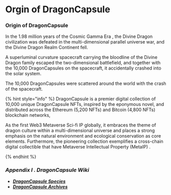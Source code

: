 # Orgin of DragonCapsule

### Origin of DragonCapsule

In the 1.98 million years of the Cosmic Gamma Era , the Divine Dragon civilization was defeated in the multi-dimensional parallel universe war, and the Divine Dragon Realm Continent fell.&#x20;

A superluminal curvature spacecraft carrying the bloodline of the Divine Dragon family escaped the two-dimensional battlefield, and together with the 10,000 DragonCapsules on the spacecraft, it accidentally crashed into the solar system.&#x20;

The 10,000 DragonCapsules were scattered around the world with the crash of the spacecraft.

{% hint style="info" %}
DragonCapsule is a premier digital collection of 10,000 unique DragonCapsule NFTs, inspired by the eponymous novel, and distributed across the Ethereum (5,200 NFTs) and Bitcoin (4,800 NFTs) blockchain networks,

As the first Web3 Metaverse Sci-fi IP globally, it embraces the theme of dragon culture within a multi-dimensional universe and places a strong emphasis on the natural environment and ecological conservation as core elements. Furthermore, the pioneering collection exemplifies a cross-chain digital collectible that have Metaverse Intellectual Property (MetaIP) .


{% endhint %}



### _Appendix I . DragonCapsule Wiki_ <a href="#long-jiao-nang-qi-yuan" id="long-jiao-nang-qi-yuan"></a>

* [_**DragonCapsule Species**_](https://docs.dragoncapsule.xyz/dragoncapsule-wiki/1.-dragoncapsule-en-wiki/ii.-species-of-dragoncapsule)
* [_**DragonCapsule Archives**_](https://docs.dragoncapsule.xyz/dragoncapsule-wiki/1.-dragoncapsule-en-wiki/iii.-dragoncapsule-archives)
